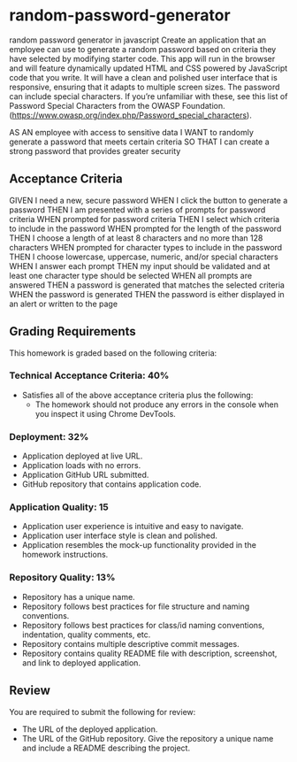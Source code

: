# random-password-generator
random password generator in javascript
Create an application that an employee can use to generate a random password based on criteria they have selected by modifying starter code. This app will run in the browser and will feature dynamically updated HTML and CSS powered by JavaScript code that you write. It will have a clean and polished user interface that is responsive, ensuring that it adapts to multiple screen sizes.
The password can include special characters. If you’re unfamiliar with these, see this list of Password Special Characters from the OWASP Foundation. 
(https://www.owasp.org/index.php/Password_special_characters).

AS AN employee with access to sensitive data
I WANT to randomly generate a password that meets certain criteria
SO THAT I can create a strong password that provides greater security

## Acceptance Criteria

GIVEN I need a new, secure password
WHEN I click the button to generate a password
THEN I am presented with a series of prompts for password criteria
WHEN prompted for password criteria
THEN I select which criteria to include in the password
WHEN prompted for the length of the password
THEN I choose a length of at least 8 characters and no more than 128 characters
WHEN prompted for character types to include in the password
THEN I choose lowercase, uppercase, numeric, and/or special characters
WHEN I answer each prompt
THEN my input should be validated and at least one character type should be selected
WHEN all prompts are answered
THEN a password is generated that matches the selected criteria
WHEN the password is generated
THEN the password is either displayed in an alert or written to the page


## Grading Requirements
This homework is graded based on the following criteria: 

### Technical Acceptance Criteria: 40%
* Satisfies all of the above acceptance criteria plus the following:
  * The homework should not produce any errors in the console when you inspect it using Chrome DevTools.

### Deployment: 32%
* Application deployed at live URL.
* Application loads with no errors.
* Application GitHub URL submitted.
* GitHub repository that contains application code.

### Application Quality: 15
* Application user experience is intuitive and easy to navigate.
* Application user interface style is clean and polished.
* Application resembles the mock-up functionality provided in the homework instructions.

### Repository Quality: 13%
* Repository has a unique name.
* Repository follows best practices for file structure and naming conventions.
* Repository follows best practices for class/id naming conventions, indentation, quality comments, etc.
* Repository contains multiple descriptive commit messages.
* Repository contains quality README file with description, screenshot, and link to deployed application.

## Review
You are required to submit the following for review:
* The URL of the deployed application.
* The URL of the GitHub repository. Give the repository a unique name and include a README describing the project.
